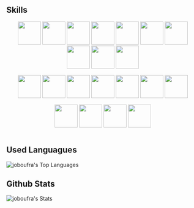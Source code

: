 ## Skills
<p align="center">
	<img src="https://cdn.jsdelivr.net/gh/devicons/devicon@latest/icons/docker/docker-plain-wordmark.svg" width="auto" height="60" />
	<img src="https://cdn.jsdelivr.net/gh/devicons/devicon@latest/icons/kubernetes/kubernetes-original.svg" width="auto" height="60" />
	<img src="https://cdn.jsdelivr.net/gh/devicons/devicon@latest/icons/azure/azure-original.svg" width="auto" height="60" />
	<img src="https://cdn.jsdelivr.net/gh/devicons/devicon@latest/icons/grafana/grafana-original-wordmark.svg" width="auto" height="60" />
	<img src="https://cdn.jsdelivr.net/gh/devicons/devicon@latest/icons/prometheus/prometheus-original.svg" width="auto" height="60" />
	<img src="https://cdn.jsdelivr.net/gh/devicons/devicon@latest/icons/elasticsearch/elasticsearch-original.svg" width="auto" height="60" />
	<img src="https://cdn.jsdelivr.net/gh/devicons/devicon@latest/icons/kibana/kibana-original.svg" width="auto" height="60" />
	<img src="https://cdn.jsdelivr.net/gh/devicons/devicon@latest/icons/ansible/ansible-original.svg" width="auto" height="60" />
	<img src="https://cdn.jsdelivr.net/gh/devicons/devicon@latest/icons/terraform/terraform-original.svg" width="auto" height="60" />
	<img src="https://cdn.jsdelivr.net/gh/devicons/devicon@latest/icons/githubactions/githubactions-original.svg" width="auto" height="60" />
</p>
<p align="center">
	<img src="https://cdn.jsdelivr.net/gh/devicons/devicon@latest/icons/python/python-original.svg" width="auto" height="60" />
	<img src="https://cdn.jsdelivr.net/gh/devicons/devicon@latest/icons/javascript/javascript-original.svg" width="auto" height="60" />
	<img src="https://cdn.jsdelivr.net/gh/devicons/devicon@latest/icons/html5/html5-original.svg" width="auto" height="60" />
	<img src="https://cdn.jsdelivr.net/gh/devicons/devicon@latest/icons/css3/css3-original.svg" width="auto" height="60" />
	<img src="https://cdn.jsdelivr.net/gh/devicons/devicon@latest/icons/tailwindcss/tailwindcss-original.svg" width="auto" height="60" />
	<img src="https://cdn.jsdelivr.net/gh/devicons/devicon@latest/icons/bash/bash-original.svg" width="auto" height="60" />
	<img src="https://cdn.jsdelivr.net/gh/devicons/devicon@latest/icons/powershell/powershell-original.svg" width="auto" height="60" />
</p>
<p align="center">
	<img src="https://cdn.jsdelivr.net/gh/devicons/devicon@latest/icons/redis/redis-original.svg" width="auto" height="60" />
 	<img src="https://cdn.jsdelivr.net/gh/devicons/devicon@latest/icons/postgresql/postgresql-original.svg" width="auto" height="60" />
	<img src="https://cdn.jsdelivr.net/gh/devicons/devicon@latest/icons/microsoftsqlserver/microsoftsqlserver-original.svg" width="auto" height="60" />
	<img src="https://cdn.jsdelivr.net/gh/devicons/devicon@latest/icons/mysql/mysql-original-wordmark.svg" width="auto" height="60" />
</p>

<img  />

## Used Languagues
![joboufra's Top Languages](https://github-readme-stats.vercel.app/api/top-langs/?username=joboufra&theme=vue-dark&show_icons=true&hide_border=false&layout=compact)
## Github Stats
![joboufra's Stats](https://github-readme-stats.vercel.app/api?username=joboufra&theme=vue-dark&show_icons=true&hide_border=false&count_private=true)
